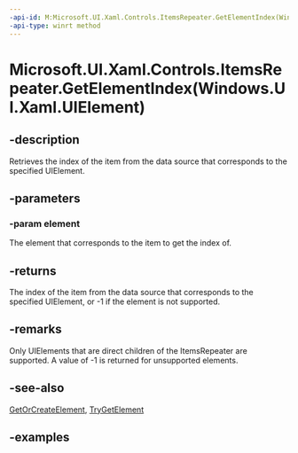 ```yaml
---
-api-id: M:Microsoft.UI.Xaml.Controls.ItemsRepeater.GetElementIndex(Windows.UI.Xaml.UIElement)
-api-type: winrt method
---
```


# Microsoft.UI.Xaml.Controls.ItemsRepeater.GetElementIndex(Windows.UI.Xaml.UIElement)

<!--
public int GetElementIndex (Windows.UI.Xaml.UIElement element);
-->

## -description

Retrieves the index of the item from the data source that corresponds to the specified UIElement.

## -parameters

### -param element

The element that corresponds to the item to get the index of.

## -returns

The index of the item from the data source that corresponds to the specified UIElement, or -1 if the element is not supported.

## -remarks

Only UIElements that are direct children of the ItemsRepeater are supported. A value of -1 is returned for unsupported elements.

## -see-also

[GetOrCreateElement](itemsrepeater_getorcreateelement_982168620.md), [TryGetElement](itemsrepeater_trygetelement_2086043841.md)

## -examples

